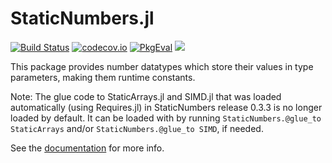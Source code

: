 # StaticNumbers.jl

[![Build Status](https://travis-ci.org/perrutquist/StaticNumbers.jl.svg?branch=master)](https://travis-ci.org/perrutquist/StaticNumbers.jl)
[![codecov.io](http://codecov.io/github/perrutquist/StaticNumbers.jl/coverage.svg?branch=master)](http://codecov.io/github/perrutquist/StaticNumbers.jl?branch=master)
[![PkgEval](https://juliaci.github.io/NanosoldierReports/pkgeval_badges/S/StaticNumbers.svg)](https://juliaci.github.io/NanosoldierReports/pkgeval_badges/report.html)
[![](https://img.shields.io/badge/docs-latest-blue.svg)](https://perrutquist.github.io/StaticNumbers.jl/dev/index.html)

This package provides number datatypes which store their values in type parameters, making them runtime constants.

Note: The glue code to StaticArrays.jl and SIMD.jl that was loaded automatically (using Requires.jl) in StaticNumbers release 0.3.3 is no longer loaded by default.
It can be loaded with by running `StaticNumbers.@glue_to StaticArrays` and/or `StaticNumbers.@glue_to SIMD`, if needed.

See the [documentation](https://perrutquist.github.io/StaticNumbers.jl/dev/index.html) for more info.
